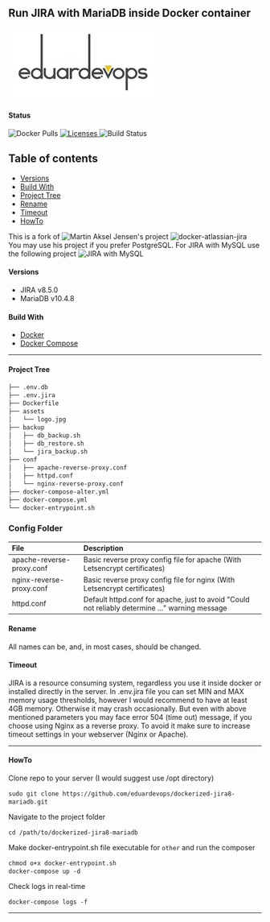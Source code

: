 ## Run JIRA with MariaDB inside Docker container

![Logo](./assets/logo.jpg)

#### Status
<img alt="Docker Pulls" src="https://img.shields.io/docker/pulls/eduardevops/jira8-mariadb" style="max-width:100%;"> <!-- <img alt="MicroBadger Size" src="https://img.shields.io/microbadger/image-size/eduardevops/jira8-mariadb/latest.svg"  style="max-width:100%;"> --> <a href="https://www.gnu.org/licenses/gpl-3.0/"> <img alt="Licenses" src="https://img.shields.io/badge/License-GPLv3-blue.svg" style="max-width:100%;"> </a>
<img alt="Build Status" src="https://img.shields.io/docker/cloud/build/eduardevops/jira8-mariadb" style="max-width:100%;">

## Table of contents
* [Versions](#Versions)
* [Build With](#Build-With)
* [Project Tree](#Project-Tree)
* [Rename](#Rename)
* [Timeout](#Timeout)
* [HowTo](#HowTo)

This is a fork of ![Martin Aksel Jensen's](https://github.com/cptactionhank) project ![docker-atlassian-jira](https://github.com/cptactionhank/docker-atlassian-jira)  <br>
You may use his project if you prefer PostgreSQL.
For JIRA with MySQL use the following project ![JIRA with MySQL](https://github.com/eduardevops/dockerized-jira8-mysql)

#### Versions
*	JIRA v8.5.0
*	MariaDB v10.4.8

#### Build With
*	[Docker](https://www.docker.com/)
*	[Docker Compose](https://docs.docker.com/compose/install/)
------

#### Project Tree

```less
├── .env.db
├── .env.jira
├── Dockerfile
├── assets
│   └── logo.jpg
├── backup
│   ├── db_backup.sh
│   ├── db_restore.sh
│   └── jira_backup.sh
├── conf
│   ├── apache-reverse-proxy.conf
│   ├── httpd.conf
│   └── nginx-reverse-proxy.conf
├── docker-compose-alter.yml
├── docker-compose.yml
└── docker-entrypoint.sh
```

### Config Folder
| File                        | Description                                                                                   |
| :-------------------------- |:--------------------------------------------------------------------------------------------- |
| apache-reverse-proxy.conf   | Basic reverse proxy config file for apache (With Letsencrypt certificates)                    |
| nginx-reverse-proxy.conf    | Basic reverse proxy config file for nginx  (With Letsencrypt certificates)                    |
| httpd.conf                  | Default httpd.conf for apache, just to avoid "Could not reliably determine ..." warning message   |


#### Rename
All names can be, and, in most cases, should be changed.

#### Timeout
JIRA is a resource consuming system, regardless you use it inside docker or installed directly in the server.
In .env.jira file you can set MIN and MAX memory usage thresholds, however I would recommend to have at least 4GB memory.
Otherwise it may crash occasionally.
But even with above mentioned parameters you may face error 504 (time out) message, if you choose using Nginx as a reverse proxy.
To avoid it make sure to increase timeout settings in your webserver (Nginx or Apache).

-----

#### HowTo
Clone repo to your server (I would suggest use /opt directory)
```less
sudo git clone https://github.com/eduardevops/dockerized-jira8-mariadb.git
```

Navigate to the project folder
```less
cd /path/to/dockerized-jira8-mariadb
```

Make docker-entrypoint.sh file executable for ```other``` and run the composer
```less
chmod o+x docker-entrypoint.sh
docker-compose up -d
```

Check logs in real-time
```less
docker-compose logs -f
```
----
